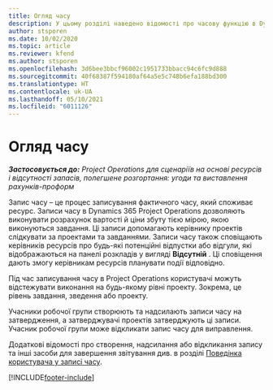 ```yaml
---
title: Огляд часу
description: У цьому розділі наведено відомості про часову функцію в Dynamics 365 Project Operations.
author: stsporen
ms.date: 10/02/2020
ms.topic: article
ms.reviewer: kfend
ms.author: stsporen
ms.openlocfilehash: 3d6bee3bbcf96002c1951733bbacc94c6fc9d888
ms.sourcegitcommit: 40f68387f594180af64a5e5c748b6efa188bd300
ms.translationtype: HT
ms.contentlocale: uk-UA
ms.lasthandoff: 05/10/2021
ms.locfileid: "6011126"
---
```

# <a name="time-overview"></a>Огляд часу

_**Застосовується до:** Project Operations для сценаріїв на основі ресурсів і відсутності запасів, полегшене розгортання: угоди та виставлення рахунків-проформ_

Запис часу – це процес записування фактичного часу, який споживає ресурс. Записи часу в Dynamics 365 Project Operations дозволяють виконувати розрахунок вартості й ціни збуту тією мірою, якою виконуються завдання. Ці записи допомагають керівнику проектів слідкувати за проектами та завданнями. Записи часу також сповіщають керівників ресурсів про будь-які потенційні відпустки або відгули, які відображаються на панелі розкладів у вигляді **Відсутній** . Ці сповіщення дають змогу керівникам ресурсів планувати події відповідно.

Під час записування часу в Project Operations користувачі можуть відстежувати виконання на будь-якому рівні проекту. Зокрема, це рівень завдання, зведення або проекту.

Учасники робочої групи створюють та надсилають записи часу на затвердження, а затверджувачі проектів затверджують ці записи. Учасник робочої групи може відкликати запис часу для виправлення.

Додаткові відомості про створення, надсилання або відкликання запису та інші засоби для завершення звітування див. в розділі [Поведінка користувача у записі часу](ui-behavior-time.md).



[!INCLUDE[footer-include](../includes/footer-banner.md)]